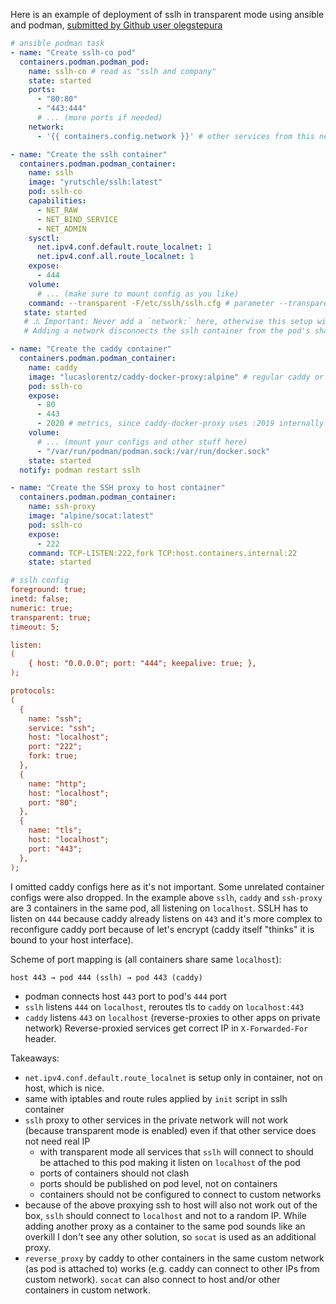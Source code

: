 Here is an example of deployment of sslh in transparent mode
using ansible and podman, [submitted by Github user
olegstepura](https://github.com/yrutschle/sslh/issues/448)

```yaml
# ansible podman task
- name: "Create sslh-co pod"
  containers.podman.podman_pod:
    name: sslh-co # read as "sslh and company"
    state: started
    ports:
      - "80:80"
      - "443:444"
      # ... (more ports if needed)
    network:
      - '{{ containers.config.network }}' # other services from this network can access containers in this network for example prometheus can read caddy metrics at sslh-co:2020, also caddy itself can connect to other services to act as a reverse proxy

- name: "Create the sslh container"
  containers.podman.podman_container:
    name: sslh
    image: "yrutschle/sslh:latest"
    pod: sslh-co
    capabilities:
      - NET_RAW
      - NET_BIND_SERVICE
      - NET_ADMIN
    sysctl:
      net.ipv4.conf.default.route_localnet: 1
      net.ipv4.conf.all.route_localnet: 1
    expose:
      - 444
    volume:
      # ... (make sure to mount config as you like)
    command: --transparent -F/etc/sslh/sslh.cfg # parameter --transparent here is needed to trigger configure_iptables in init script
   state: started
   # ⚠️ Important: Never add a `network:` here, otherwise this setup will NOT work.
   # Adding a network disconnects the sslh container from the pod's shared localhost.

- name: "Create the caddy container"
  containers.podman.podman_container:
    name: caddy
    image: "lucaslorentz/caddy-docker-proxy:alpine" # regular caddy or nginx image will also work
    pod: sslh-co
    expose:
      - 80
      - 443
      - 2020 # metrics, since caddy-docker-proxy uses :2019 internally
    volume:
      # ... (mount your configs and other stuff here)
      - "/var/run/podman/podman.sock:/var/run/docker.sock"
    state: started
  notify: podman restart sslh

- name: "Create the SSH proxy to host container"
  containers.podman.podman_container:
    name: ssh-proxy
    image: "alpine/socat:latest"
    pod: sslh-co
    expose:
      - 222
    command: TCP-LISTEN:222,fork TCP:host.containers.internal:22
    state: started
```

```ini
# sslh config
foreground: true;
inetd: false;
numeric: true;
transparent: true;
timeout: 5;

listen:
(
    { host: "0.0.0.0"; port: "444"; keepalive: true; },
);

protocols:
(
  {
    name: "ssh";
    service: "ssh";
    host: "localhost";
    port: "222";
    fork: true;
  },
  {
    name: "http";
    host: "localhost";
    port: "80";
  },
  {
    name: "tls";
    host: "localhost";
    port: "443";
  },
);
```

I omitted caddy configs here as it's not important. Some unrelated container configs were also dropped.
In the example above `sslh`, `caddy` and `ssh-proxy` are 3 containers in the same pod, all listening on `localhost`. SSLH has to listen on `444` because caddy already listens on `443` and it's more complex to reconfigure caddy port because of let's encrypt (caddy itself "thinks" it is bound to your host interface).

Scheme of port mapping is (all containers share same `localhost`):
```
host 443 → pod 444 (sslh) → pod 443 (caddy)
```
- podman connects host `443` port to pod's `444` port
- `sslh` listens `444` on `localhost`, reroutes tls to `caddy` on `localhost:443`
- `caddy` listens `443` on `localhost` (reverse-proxies to other apps on private network)
Reverse-proxied services get correct IP in `X-Forwarded-For` header.

Takeaways:
- `net.ipv4.conf.default.route_localnet` is setup only in container, not on host, which is nice.
- same with iptables and route rules applied by `init` script in sslh container
- `sslh` proxy to other services in the private network will not work (because transparent mode is enabled) even if that other service does not need real IP
	- with transparent mode all services that `sslh` will connect to should be attached to this pod making it listen on `localhost` of the pod
	- ports of containers should not clash
	- ports should be published on pod level, not on containers
	- containers should not be configured to connect to custom networks
- because of the above proxying ssh to host will also not work out of the box, `sslh` should connect to `localhost` and not to a random IP. While adding another proxy as a container to the same pod sounds like an overkill I don't see any other solution, so `socat` is used as an additional proxy.
- `reverse_proxy` by caddy to other containers in the same custom network (as pod is attached to) works (e.g. caddy can connect to other IPs from custom network). `socat` can also connect to host and/or other containers in custom network.


